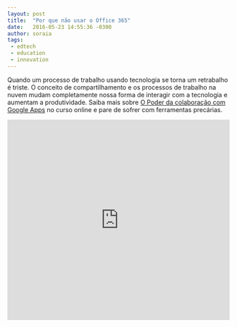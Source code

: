 ```yaml
---
layout: post
title:  "Por que não usar o Office 365"
date:   2016-05-23 14:55:36 -0300
author: soraia
tags: 
 - edtech 
 - education 
 - innovation
---
```


Quando um processo de trabalho usando tecnologia se torna um retrabalho é triste. O conceito de compartilhamento e os processos de trabalho na nuvem mudam completamente nossa forma de interagir com a tecnologia e aumentam a produtividade. Saiba mais sobre [O Poder da colaboração com Google Apps](https://inovadores.coursify.me/courses/o-poder-da-colaboracao-com-google-apps) no curso online e pare de sofrer com ferramentas precárias.

<iframe 
  width="100%" 
  height="455" 
  src="http://www.youtube.com/embed/Ij9gl7nznTo" 
  frameborder="0" 
  allowfullscreen>
</iframe>